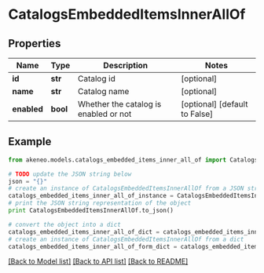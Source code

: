 # CatalogsEmbeddedItemsInnerAllOf


## Properties
Name | Type | Description | Notes
------------ | ------------- | ------------- | -------------
**id** | **str** | Catalog id | [optional] 
**name** | **str** | Catalog name | [optional] 
**enabled** | **bool** | Whether the catalog is enabled or not | [optional] [default to False]

## Example

```python
from akeneo.models.catalogs_embedded_items_inner_all_of import CatalogsEmbeddedItemsInnerAllOf

# TODO update the JSON string below
json = "{}"
# create an instance of CatalogsEmbeddedItemsInnerAllOf from a JSON string
catalogs_embedded_items_inner_all_of_instance = CatalogsEmbeddedItemsInnerAllOf.from_json(json)
# print the JSON string representation of the object
print CatalogsEmbeddedItemsInnerAllOf.to_json()

# convert the object into a dict
catalogs_embedded_items_inner_all_of_dict = catalogs_embedded_items_inner_all_of_instance.to_dict()
# create an instance of CatalogsEmbeddedItemsInnerAllOf from a dict
catalogs_embedded_items_inner_all_of_form_dict = catalogs_embedded_items_inner_all_of.from_dict(catalogs_embedded_items_inner_all_of_dict)
```
[[Back to Model list]](../README.md#documentation-for-models) [[Back to API list]](../README.md#documentation-for-api-endpoints) [[Back to README]](../README.md)


